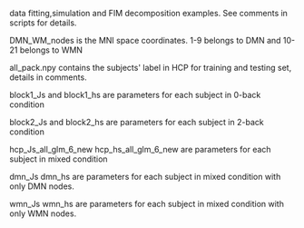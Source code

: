 data fitting,simulation and FIM decomposition examples. See comments in scripts for details.

DMN_WM_nodes is the MNI space coordinates. 1-9 belongs to DMN and 10-21 belongs to WMN

all_pack.npy contains the subjects' label in HCP for training and testing set, details in comments.

block1_Js and block1_hs are parameters for each subject in 0-back condition

block2_Js and block2_hs are parameters for each subject in 2-back condition

hcp_Js_all_glm_6_new hcp_hs_all_glm_6_new are parameters for each subject in mixed condition

dmn_Js dmn_hs are parameters for each subject in mixed condition with only DMN nodes.

wmn_Js wmn_hs are parameters for each subject in mixed condition with only WMN nodes.
